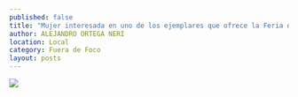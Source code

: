 ```yaml
---
published: false
title: "Mujer interesada en uno de los ejemplares que ofrece la Feria del Libro de Verano, instalada en Portal de Rosales del centro de Zacatecas"
author: ALEJANDRO ORTEGA NERI
location: Local
category: Fuera de Foco
layout: posts
---
```


![](http://i.imgur.com/hEc9EQAm.jpg)
